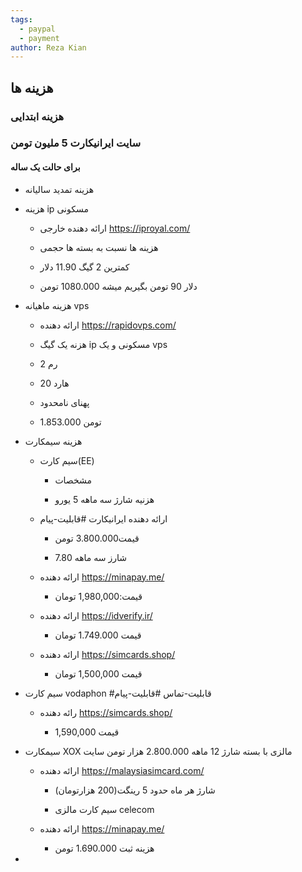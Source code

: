 ```yaml
---
tags:
  - paypal
  - payment
author: Reza Kian
---
```




## هزینه ها

  

### هزینه ابتدایی

  

### سایت ایرانیکارت 5 ملیون تومن

  

#### برای حالت یک ساله

- هزینه تمدید سالیانه

- هزینه ip مسکونی

	- ارائه دهنده خارجی https://iproyal.com/

	- هزینه ها نسبت به بسته ها حجمی

	- کمترین 2 گیگ 11.90 دلار

	- دلار 90 تومن بگیریم میشه 1080.000 تومن

- هزینه ماهیانه vps

	- ارائه دهنده https://rapidovps.com/

	- هزنه یک گیگ ip مسکونی و یک vps

	- رم 2

	- هارد 20

	- پهنای نامحدود

	- 1.853.000 تومن

- هزینه سیمکارت

	- سیم کارت(EE)

		- مشخصات

		- هزنیه شارژ سه ماهه 5 یورو

	- ارائه دهنده ایرانیکارت #قابلیت-پیام

		- قیمت3.800.000 تومن

		- شارز سه ماهه 7.80

	- ارائه دهنده https://minapay.me/

		- قیمت:1,980,000 تومان

	- ارائه دهنده https://idverify.ir/

		- قیمت 1.749.000 تومان

	- ارائه دهنده https://simcards.shop/

		- قیمت 1,500,000 تومان

- سیم کارت vodaphon #قابلیت-تماس #قابلیت-پیام

	- رائه دهنده https://simcards.shop/

		- قیمت 1,590,000

- سیمکارت XOX مالزی با بسته شارژ 12 ماهه 2.800.000 هزار تومن سایت

	- ارائه دهنده https://malaysiasimcard.com/

		- شارژ هر ماه حدود 5 رینگت(200 هزارتومان)

		- سیم کارت مالزی celecom

	- ارائه دهنده https://minapay.me/

		- هزینه ثبت 1.690.000 تومن

	

-
